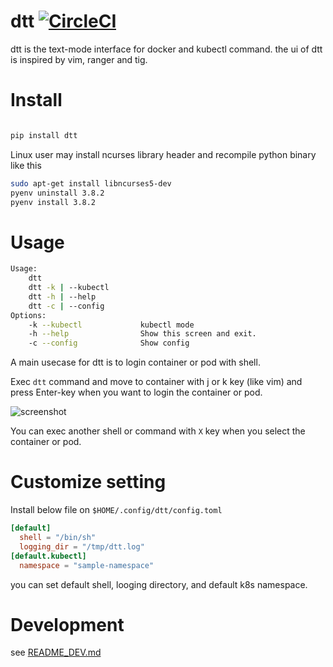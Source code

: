 dtt [![CircleCI](https://circleci.com/gh/ymizushi/dtt.svg?style=svg)](https://circleci.com/gh/ymizushi/dtt)
============

dtt is the text-mode interface for docker and kubectl command.
the ui of dtt is inspired by vim, ranger and tig.

# Install

```sh

pip install dtt
```

Linux user may install ncurses library header and recompile python binary like this
```sh
sudo apt-get install libncurses5-dev
pyenv uninstall 3.8.2
pyenv install 3.8.2
```

# Usage

```sh
Usage: 
    dtt 
    dtt -k | --kubectl
    dtt -h | --help
    dtt -c | --config
Options:
    -k --kubectl             kubectl mode
    -h --help                Show this screen and exit.
    -c --config              Show config
```

A main usecase for dtt is to login container or pod with shell.

Exec `dtt` command and move to container with j or k key (like vim) and press Enter-key when you want to login the container or pod.

![screenshot](https://user-images.githubusercontent.com/788785/61949937-57642d80-afe7-11e9-9240-6f3798432a25.gif)

You can exec another shell or command with `X` key when you select the container or pod.

# Customize setting

Install below file on `$HOME/.config/dtt/config.toml`

```toml
[default]
  shell = "/bin/sh"
  logging_dir = "/tmp/dtt.log"
[default.kubectl]
  namespace = "sample-namespace"
```

you can set default shell, looging directory, and default k8s namespace.

# Development

see [README_DEV.md](https://github.com/ymizushi/dtt/blob/master/README_DEV.md)
